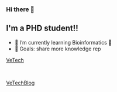 ### Hi there 👋

<!--
**whve/whve** is a ✨ _special_ ✨ repository because its `README.md` (this file) appears on your GitHub profile.

Here are some ideas to get you started:

- 🔭 I’m currently working on ...
- 🌱 I’m currently learning ...
- 👯 I’m looking to collaborate on ...
- 🤔 I’m looking for help with ...
- 💬 Ask me about ...
- 📫 How to reach me: ...
- 😄 Pronouns: ...
- ⚡ Fun fact: ...
-->

## I'm a PHD student!!

- 🌱 I’m currently learning Bioinformatics 🤣
- 🥅 Goals: share more knowledge rep 
<!--
记录一些想法，目前还是空的。比如macOS上的透明的悬浮窗笔记。
-->
[VeTech](https://whve.github.io/VeTech/)

<br />
<!--
blog ？记录想法，一些需要成长的项目？
-->

[VeTechBlog](https://whve.github.io/VeTechBlog/) 

